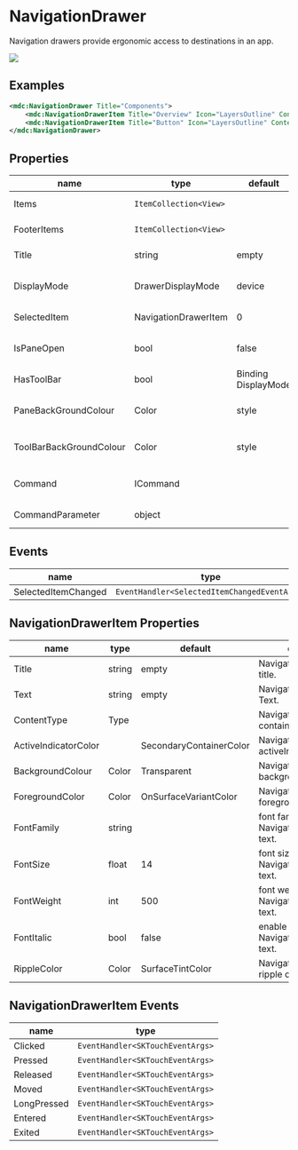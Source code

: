 # NavigationDrawer

Navigation drawers provide ergonomic access to destinations in an app.

![](/assets/navigation-drawers.png)


## Examples

```xml
<mdc:NavigationDrawer Title="Components">
    <mdc:NavigationDrawerItem Title="Overview" Icon="LayersOutline" ContentType="{x:Type panels:OverviewPanel}" />
	<mdc:NavigationDrawerItem Title="Button" Icon="LayersOutline" ContentType="{x:Type panels:ButtonPanel}" />
</mdc:NavigationDrawer>
```



## Properties

| name                    | type                   | default              | describes                                                  |
| ----------------------- | ---------------------- | -------------------- | ---------------------------------------------------------- |
| Items                   | `ItemCollection<View>` |                      | NavigationDrawer's items.                                  |
| FooterItems             | `ItemCollection<View>` |                      | NavigationDrawer's footer items.                           |
| Title                   | string                 | empty                | NavigationDrawer's title.                                  |
| DisplayMode             | DrawerDisplayMode      | device               | NavigationDrawer's DisplayMode, split or popup.            |
| SelectedItem            | NavigationDrawerItem   | 0                    | NavigationDrawer's selected item.                          |
| IsPaneOpen              | bool                   | false                | open NavigationDrawer's pane.                              |
| HasToolBar              | bool                   | Binding  DisplayMode | enable toolBar of the NavigationDrawer.                    |
| PaneBackGroundColour    | Color                  | style                | NavigationDrawer's pane background color.                  |
| ToolBarBackGroundColour | Color                  | style                | NavigationDrawer's toolBarbackground color.                |
| Command                 | ICommand               |                      | executed when the NavigationDrawer is SelectedItemChanged. |
| CommandParameter        | object                 |                      | Command's parameter.                                       |



## Events

| name                | type                                         |
| ------------------- | -------------------------------------------- |
| SelectedItemChanged | `EventHandler<SelectedItemChangedEventArgs>` |



## NavigationDrawerItem Properties

| name                 | type   | default                 | describes                                              |
| -------------------- | ------ | ----------------------- | ------------------------------------------------------ |
| Title                | string | empty                   | NavigationDrawerItem's title.                          |
| Text                 | string | empty                   | NavigationDrawerItem's Text.                           |
| ContentType          | Type   |                         | NavigationDrawerItem's contain content type.           |
| ActiveIndicatorColor |        | SecondaryContainerColor | NavigationDrawerItem's activeIndicator color.          |
| BackgroundColour     | Color  | Transparent             | NavigationDrawerItem's background color.               |
| ForegroundColor      | Color  | OnSurfaceVariantColor   | NavigationDrawerItem's foreground color.               |
| FontFamily           | string |                         | font family of the NavigationDrawerItem's text.        |
| FontSize             | float  | 14                      | font size of the NavigationDrawerItem's text.          |
| FontWeight           | int    | 500                     | font weight of the NavigationDrawerItem's text.        |
| FontItalic           | bool   | false                   | enable font italic of the NavigationDrawerItem's text. |
| RippleColor          | Color  | SurfaceTintColor        | NavigationDrawerItem's ripple color.                   |



## NavigationDrawerItem Events

| name        | type                             |
| ----------- | -------------------------------- |
| Clicked     | `EventHandler<SKTouchEventArgs>` |
| Pressed     | `EventHandler<SKTouchEventArgs>` |
| Released    | `EventHandler<SKTouchEventArgs>` |
| Moved       | `EventHandler<SKTouchEventArgs>` |
| LongPressed | `EventHandler<SKTouchEventArgs>` |
| Entered     | `EventHandler<SKTouchEventArgs>` |
| Exited      | `EventHandler<SKTouchEventArgs>` |